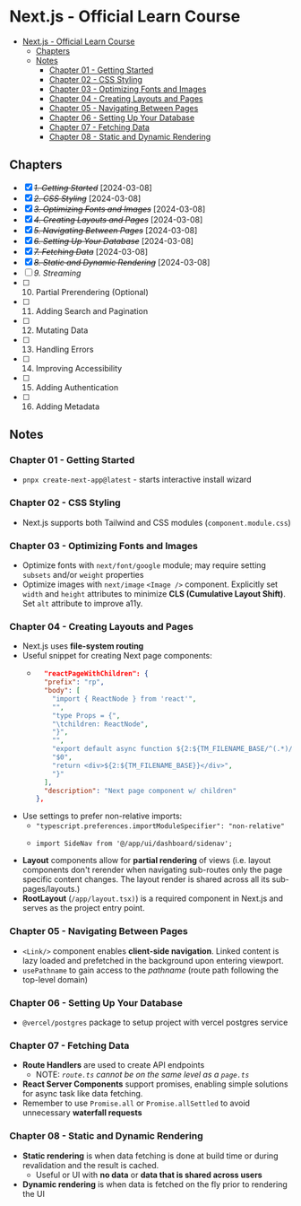 # Next.js - Official Learn Course

- [Next.js - Official Learn Course](#nextjs---official-learn-course)
  - [Chapters](#chapters)
  - [Notes](#notes)
    - [Chapter 01 - Getting Started](#chapter-01---getting-started)
    - [Chapter 02 - CSS Styling](#chapter-02---css-styling)
    - [Chapter 03 - Optimizing Fonts and Images](#chapter-03---optimizing-fonts-and-images)
    - [Chapter 04 - Creating Layouts and Pages](#chapter-04---creating-layouts-and-pages)
    - [Chapter 05 - Navigating Between Pages](#chapter-05---navigating-between-pages)
    - [Chapter 06 - Setting Up Your Database](#chapter-06---setting-up-your-database)
    - [Chapter 07 - Fetching Data](#chapter-07---fetching-data)
    - [Chapter 08 - Static and Dynamic Rendering](#chapter-08---static-and-dynamic-rendering)

## Chapters

- [x] ~~_1. Getting Started_~~ [2024-03-08]
- [x] ~~_2. CSS Styling_~~ [2024-03-08]
- [x] ~~_3. Optimizing Fonts and Images_~~ [2024-03-08]
- [x] ~~_4. Creating Layouts and Pages_~~ [2024-03-08]
- [x] ~~_5. Navigating Between Pages_~~ [2024-03-08]
- [x] ~~_6. Setting Up Your Database_~~ [2024-03-08]
- [x] ~~_7. Fetching Data_~~ [2024-03-08]
- [x] ~~_8. Static and Dynamic Rendering_~~ [2024-03-08]
- [ ] _9. Streaming_
- [ ] 10. Partial Prerendering (Optional)
- [ ] 11. Adding Search and Pagination
- [ ] 12. Mutating Data
- [ ] 13. Handling Errors
- [ ] 14. Improving Accessibility
- [ ] 15. Adding Authentication
- [ ] 16. Adding Metadata

## Notes

### Chapter 01 - Getting Started

- `pnpx create-next-app@latest` - starts interactive install wizard

### Chapter 02 - CSS Styling

- Next.js supports both Tailwind and CSS modules (`component.module.css`)

### Chapter 03 - Optimizing Fonts and Images

- Optimize fonts with `next/font/google` module; may require setting `subsets` and/or `weight` properties
- Optimize images with `next/image` `<Image />` component. Explicitly set `width` and `height` attributes to minimize **CLS (Cumulative Layout Shift)**. Set `alt` attribute to improve a11y.

### Chapter 04 - Creating Layouts and Pages

- Next.js uses **file-system routing**
- Useful snippet for creating Next page components:
  - ```json
      "reactPageWithChildren": {
      "prefix": "rp",
      "body": [
        "import { ReactNode } from 'react'",
        "",
        "type Props = {",
        "\tchildren: ReactNode",
        "}",
        "",
        "export default async function ${2:${TM_FILENAME_BASE/^(.*)/${1:/pascalcase}/}}({ children }: Props){",
        "$0",
        "return <div>${2:${TM_FILENAME_BASE}}</div>",
        "}"
      ],
      "description": "Next page component w/ children"
    },
    ```
- Use settings to prefer non-relative imports:
  - `"typescript.preferences.importModuleSpecifier": "non-relative"`
  - ```tsx
    import SideNav from '@/app/ui/dashboard/sidenav';
    ```
- **Layout** components allow for **partial rendering** of views (i.e. layout components don't rerender when navigating sub-routes only the page specific content changes. The layout render is shared across all its sub-pages/layouts.)
- **RootLayout** (`/app/layout.tsx)`) is a required component in Next.js and serves as the project entry point.

### Chapter 05 - Navigating Between Pages

- `<Link/>` component enables **client-side navigation**. Linked content is lazy loaded and prefetched in the background upon entering viewport.
- `usePathname` to gain access to the _pathname_ (route path following the top-level domain)

### Chapter 06 - Setting Up Your Database

- `@vercel/postgres` package to setup project with vercel postgres service

### Chapter 07 - Fetching Data

- **Route Handlers** are used to create API endpoints
  - NOTE: _`route.ts` cannot be on the same level as a `page.ts`_
- **React Server Components** support promises, enabling simple solutions for async task like data fetching.
- Remember to use `Promise.all` or `Promise.allSettled` to avoid unnecessary **waterfall requests**

### Chapter 08 - Static and Dynamic Rendering

- **Static rendering** is when data fetching is done at build time or during revalidation and the result is cached.
  - Useful or UI with **no data** or **data that is shared across users**
- **Dynamic rendering** is when data is fetched on the fly prior to rendering the UI
